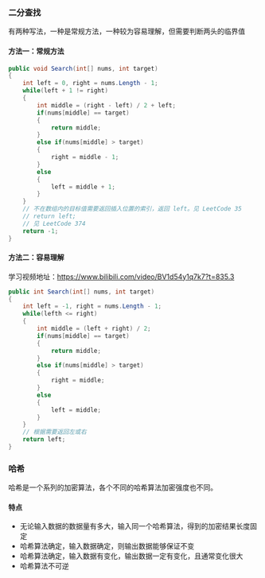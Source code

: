 ### 二分查找

有两种写法，一种是常规方法，一种较为容易理解，但需要判断两头的临界值

#### 方法一：常规方法

```c#
public void Search(int[] nums, int target)
{
	int left = 0, right = nums.Length - 1;
	while(left + 1 != right)
	{
		int middle = (right - left) / 2 + left;
        if(nums[middle] == target)
        {
            return middle;
        }
        else if(nums[middle] > target)
        {
            right = middle - 1;
        }
        else
        {
            left = middle + 1;
        }
	}
    // 不在数组内的目标值需要返回插入位置的索引，返回 left。见 LeetCode 35
    // return left;
    // 见 LeetCode 374
    return -1;
}
```

#### 方法二：容易理解

学习视频地址：https://www.bilibili.com/video/BV1d54y1q7k7?t=835.3

```C#
public int Search(int[] nums, int target)
{
	int left = -1, right = nums.Length - 1;
	while(lefth <= right)
	{
		int middle = (left + right) / 2;
		if(nums[middle] == target)
		{
			return middle;
		}
		else if(nums[middle] > target)
		{
			right = middle;
		}
		else
		{
			left = middle;
		}
	}
	// 根据需要返回左或右
	return left;
}
```

### 哈希

哈希是一个系列的加密算法，各个不同的哈希算法加密强度也不同。

#### 特点

- 无论输入数据的数据量有多大，输入同一个哈希算法，得到的加密结果长度固定
- 哈希算法确定，输入数据确定，则输出数据能够保证不变
- 哈希算法确定，输入数据有变化，输出数据一定有变化，且通常变化很大
- 哈希算法不可逆
